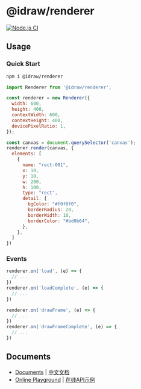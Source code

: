 # @idraw/renderer

[![Node.js CI](https://github.com/idrawjs/idraw/actions/workflows/node.js.yml/badge.svg?branch=main)](https://github.com/idrawjs/idraw/actions/workflows/node.js.yml)


## Usage

### Quick Start

```sh
npm i @idraw/renderer
```

```js
import Renderer from '@idraw/renderer';

const renderer = new Renderer({
  width: 600,
  height: 400,
  contextWidth: 600,
  contextHeight: 400,
  devicePixelRatio: 1,
});

const canvas = document.querySelector('canvas');
renderer.render(canvas, {
  elements: [
    {
      name: "rect-001",
      x: 10,
      y: 10,
      w: 200,
      h: 100,
      type: "rect",
      detail: {
        bgColor: "#f0f0f0",
        borderRadius: 20,
        borderWidth: 10,
        borderColor: "#bd0b64",
      },
    },
  ]
})

```

### Events

```js
renderer.on('load', (e) => {
  // ...
})
renderer.on('loadComplete', (e) => {
  // ...
})

renderer.on('drawFrame', (e) => {
  // ...
})
renderer.on('drawFrameComplete', (e) => {
  // ...
})
```

## Documents

- [Documents](https://idrawjs.com/docs/en/) | [中文文档](https://idrawjs.com/docs/zh/) 
- [Online Playground](https://idrawjs.com/playground/) | [在线API示例](https://idrawjs.com/playground/)
